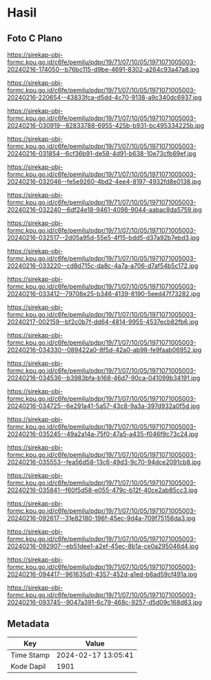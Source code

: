 # Hasil

## Foto C Plano

https://sirekap-obj-formc.kpu.go.id/c6fe/pemilu/pdpr/19/71/07/10/05/1971071005003-20240216-174050--b76bc115-d9be-4691-8302-a264c93a47a8.jpg

https://sirekap-obj-formc.kpu.go.id/c6fe/pemilu/pdpr/19/71/07/10/05/1971071005003-20240216-220654--43833fca-d5dd-4c70-9138-a9c340dc6937.jpg

https://sirekap-obj-formc.kpu.go.id/c6fe/pemilu/pdpr/19/71/07/10/05/1971071005003-20240216-030919--82833788-6955-425b-b931-bc495334225b.jpg

https://sirekap-obj-formc.kpu.go.id/c6fe/pemilu/pdpr/19/71/07/10/05/1971071005003-20240216-031854--6cf36b91-de58-4d91-b638-10e73cfb69ef.jpg

https://sirekap-obj-formc.kpu.go.id/c6fe/pemilu/pdpr/19/71/07/10/05/1971071005003-20240216-032046--fe5e9260-4bd2-4ee4-8197-4932fd8e0138.jpg

https://sirekap-obj-formc.kpu.go.id/c6fe/pemilu/pdpr/19/71/07/10/05/1971071005003-20240216-032240--6df24e18-9461-4098-9044-aabac8da5759.jpg

https://sirekap-obj-formc.kpu.go.id/c6fe/pemilu/pdpr/19/71/07/10/05/1971071005003-20240216-032517--2d05a95d-55e5-4f15-bdd5-d37a92b7ebd3.jpg

https://sirekap-obj-formc.kpu.go.id/c6fe/pemilu/pdpr/19/71/07/10/05/1971071005003-20240216-033220--cd8d715c-da8c-4a7a-a706-d7af54b5c172.jpg

https://sirekap-obj-formc.kpu.go.id/c6fe/pemilu/pdpr/19/71/07/10/05/1971071005003-20240216-033412--79708e25-b346-4139-8190-5eed47f73282.jpg

https://sirekap-obj-formc.kpu.go.id/c6fe/pemilu/pdpr/19/71/07/10/05/1971071005003-20240217-002159--bf2c0b7f-dd64-4814-9955-4537ecb82fb6.jpg

https://sirekap-obj-formc.kpu.go.id/c6fe/pemilu/pdpr/19/71/07/10/05/1971071005003-20240216-034330--089422a0-8f5d-42a0-ab98-fe9faab06952.jpg

https://sirekap-obj-formc.kpu.go.id/c6fe/pemilu/pdpr/19/71/07/10/05/1971071005003-20240216-034536--b3983bfa-b168-46d7-90ca-041099b34191.jpg

https://sirekap-obj-formc.kpu.go.id/c6fe/pemilu/pdpr/19/71/07/10/05/1971071005003-20240216-034725--6e291a41-5a57-43c8-9a3a-397d932a0f5d.jpg

https://sirekap-obj-formc.kpu.go.id/c6fe/pemilu/pdpr/19/71/07/10/05/1971071005003-20240216-035245--49a2a14a-75f0-47a5-a435-f046f9c73c24.jpg

https://sirekap-obj-formc.kpu.go.id/c6fe/pemilu/pdpr/19/71/07/10/05/1971071005003-20240216-035553--fea56d58-13c6-49d3-9c70-94dce2091cb8.jpg

https://sirekap-obj-formc.kpu.go.id/c6fe/pemilu/pdpr/19/71/07/10/05/1971071005003-20240216-035841--f60f5d58-e055-479c-b12f-40ce2ab85cc3.jpg

https://sirekap-obj-formc.kpu.go.id/c6fe/pemilu/pdpr/19/71/07/10/05/1971071005003-20240216-092617--31e82180-196f-45ec-9d4a-709f75156da3.jpg

https://sirekap-obj-formc.kpu.go.id/c6fe/pemilu/pdpr/19/71/07/10/05/1971071005003-20240216-092907--eb51dee1-a2ef-45ec-8b1a-ce0a295046d4.jpg

https://sirekap-obj-formc.kpu.go.id/c6fe/pemilu/pdpr/19/71/07/10/05/1971071005003-20240216-094417--961635d1-4357-452d-a1ed-b6ad59cf491a.jpg

https://sirekap-obj-formc.kpu.go.id/c6fe/pemilu/pdpr/19/71/07/10/05/1971071005003-20240216-093745--9047a391-6c79-468c-9257-d5d09c168d63.jpg


## Metadata

| Key        | Value               |
| ---------- | ------------------- |
| Time Stamp | 2024-02-17 13:05:41 |
| Kode Dapil | 1901                |



